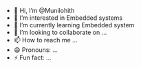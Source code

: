 - 👋 Hi, I’m @Munilohith
- 👀 I’m interested in Embedded systems 
- 🌱 I’m currently learning Embedded system
- 💞️ I’m looking to collaborate on ...
- 📫 How to reach me ...
- 😄 Pronouns: ...
- ⚡ Fun fact: ...

<!---
Munilohith2002/Munilohith2002 is a ✨ special ✨ repository because its `README.md` (this file) appears on your GitHub profile.
You can click the Preview link to take a look at your changes.
--->
